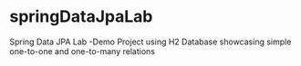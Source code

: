 # springDataJpaLab
Spring Data JPA Lab -Demo Project using H2 Database showcasing simple one-to-one and one-to-many relations
